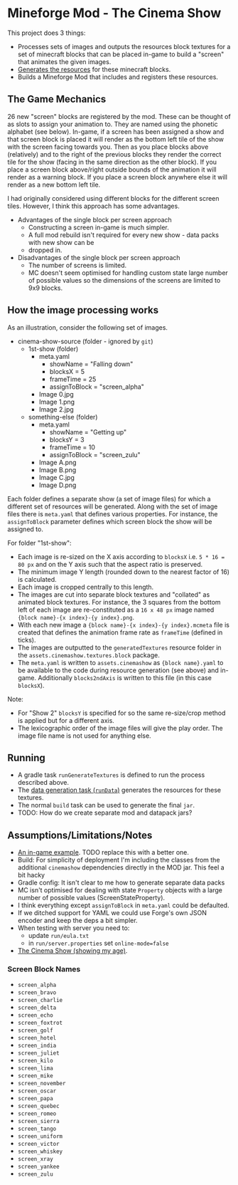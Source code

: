 # Mineforge Mod - The Cinema Show

This project does 3 things:

- Processes sets of images and outputs the resources block textures for a set of minecraft blocks
  that can be placed in-game to build a "screen" that animates the given images.
- [Generates the resources](https://docs.minecraftforge.net/en/latest/datagen/) for these minecraft
  blocks.
- Builds a Mineforge Mod that includes and registers these resources.

## The Game Mechanics

26 new "screen" blocks are registered by the mod. These can be thought of as slots to assign your
animation to. They are named using the phonetic alphabet (see below). In-game, if a screen has
been assigned a show and that screen block is placed it will render as the bottom left tile of the
show with the screen facing towards you. Then as you place blocks above (relatively) and to the
right of the previous blocks they render the correct tile for the show (facing in the same direction
as the other block). If you place a screen block above/right outside bounds of the animation it will
render as a warning block. If you place a screen block anywhere else it will render as a new bottom
left tile.

I had originally considered using different blocks for the different screen tiles. However, I think
this approach has some advantages. 

- Advantages of the single block per screen approach
  - Constructing a screen in-game is much simpler.
  - A full mod rebuild isn't required for every new show - data packs with new show can be
  - dropped in.
- Disadvantages of the single block per screen approach
  - The number of screens is limited.
  - MC doesn't seem optimised for handling custom state large number of possible values so the 
    dimensions of the screens are limited to 9x9 blocks.

## How the image processing works

As an illustration, consider the following set of images.

- cinema-show-source (folder - ignored by `git`)
  - 1st-show (folder)
    - meta.yaml
      - showName = "Falling down"
      - blocksX = 5
      - frameTime = 25
      - assignToBlock = "screen_alpha"
    - Image 0.jpg
    - Image 1.png
    - Image 2.jpg
  - something-else (folder)
    - meta.yaml
      - showName = "Getting up"
      - blocksY = 3
      - frameTime = 10
      - assignToBlock = "screen_zulu"
    - Image A.png
    - Image B.png
    - Image C.jpg
    - Image D.png

Each folder defines a separate show (a set of image files) for which a different set of resources
will be generated. Along with the set of image files there is `meta.yaml` that defines various
properties. For instance, the `assignToBlock` parameter defines which screen block the show will be
assigned to.

For folder "1st-show":

- Each image is re-sized on the X axis according to `blocksX` i.e. `5 * 16 = 80 px` and on the 
  Y axis such that the aspect ratio is preserved.
- The minimum image Y length (rounded down to the nearest factor of 16) is calculated.
- Each image is cropped centrally to this length.
- The images are cut into separate block textures and "collated" as animated block textures.
  For instance, the 3 squares from the bottom left of each image are re-constituted as a 
  `16 x 48 px` image named `{block name}-{x index}-{y index}.png`.
- With each new image a `{block name}-{x index}-{y index}.mcmeta` file is created that defines the
  animation frame rate as `frameTime` (defined in ticks).
- The images are outputted to the `generatedTextures` resource folder in the 
  `assets.cinemashow.textures.block` package.
- The `meta.yaml` is written to `assets.cinemashow` as `{block name}.yaml` to be available to the
  code during resource generation (see above) and in-game. Additionally `blocks2ndAxis` is written
  to this file (in this case `blocksX`).

Note:

- For "Show 2" `blocksY` is specified for so the same re-size/crop method is applied but for a
  different axis.
- The lexicographic order of the image files will give the play order. The image file name is not
  used for anything else.

## Running

- A gradle task `runGenerateTextures` is defined to run the process described above.
- The [data generation task (`runData`)](https://docs.minecraftforge.net/en/latest/datagen/)
  generates the resources for these textures.
- The normal `build` task can be used to generate the final `jar`.
- TODO: How do we create separate mod and datapack jars?

## Assumptions/Limitations/Notes

- [An in-game example](https://youtu.be/OOTtlrH0opE). TODO replace this with a better one.
- Build: For simplicity of deployment I'm including the classes from the additional `cinemashow`
  dependencies directly in the MOD jar. This feel a bit hacky
- Gradle config: It isn't clear to me how to generate separate data packs
- MC isn't optimised for dealing with state `Property` objects with a large number of possible values (ScreenStateProperty).
- I think everything except `assignToBlock` in `meta.yaml` could be defaulted.
- If we ditched support for YAML we could use Forge's own JSON encoder and keep the deps a bit simpler.
- When testing with server you need to:
  - update `run/eula.txt`
  - in `run/server.properties` set `online-mode=false`
- [The Cinema Show (showing my age)](https://www.youtube.com/watch?v=G501Ii0X0NE).

### Screen Block Names

- `screen_alpha`
- `screen_bravo`
- `screen_charlie`
- `screen_delta`
- `screen_echo`
- `screen_foxtrot`
- `screen_golf`
- `screen_hotel`
- `screen_india`
- `screen_juliet`
- `screen_kilo`
- `screen_lima`
- `screen_mike`
- `screen_november`
- `screen_oscar`
- `screen_papa`
- `screen_quebec`
- `screen_romeo`
- `screen_sierra`
- `screen_tango`
- `screen_uniform`
- `screen_victor`
- `screen_whiskey`
- `screen_xray`
- `screen_yankee`
- `screen_zulu`

